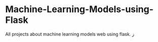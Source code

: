 # Machine-Learning-Models-using-Flask
All projects about machine learning models web using flask.
ز
